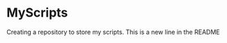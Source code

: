 # MyScripts

Creating a repository to store my scripts.
This is a new line in the README

<!-- TREEVIEW -->
